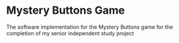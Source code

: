 # Mystery Buttons Game
The software implementation for the Mystery Buttons game for the completion of my senior independent study project
